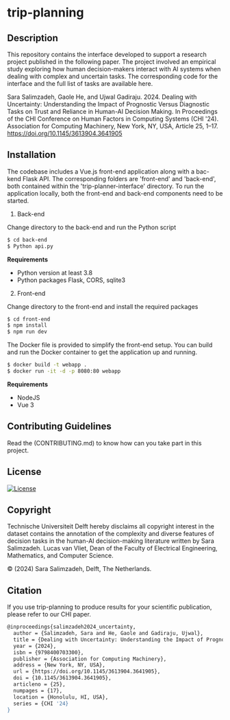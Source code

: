 # trip-planning


## Description

This repository contains the interface developed to support a research project published in the following paper. The project involved an empirical study exploring how human decision-makers interact with AI systems when dealing with complex and uncertain tasks. The corresponding code for the interface and the full list of tasks are available here. 

Sara Salimzadeh, Gaole He, and Ujwal Gadiraju. 2024. Dealing with Uncertainty: Understanding the Impact of Prognostic Versus Diagnostic Tasks on Trust and Reliance in Human-AI Decision Making. In Proceedings of the CHI Conference on Human Factors in Computing Systems (CHI '24). Association for Computing Machinery, New York, NY, USA, Article 25, 1–17. https://doi.org/10.1145/3613904.3641905


## Installation

The codebase includes a Vue.js front-end application along with a bac-kend Flask API. The corresponding folders are 'front-end' and 'back-end', both contained within the 'trip-planner-interface' directory. To run the application locally, both the front-end and back-end components need to be started.

1. Back-end

Change directory to the back-end and run the Python script

```bash
$ cd back-end
$ Python api.py
```
**Requirements** 
- Python version at least 3.8
- Python packages Flask, CORS, sqlite3

2. Front-end

Change directory to the front-end and install the required packages

```bash
$ cd front-end
$ npm install
$ npm run dev
```

The Docker file is provided to simplify the front-end setup. You can build and run the Docker container to get the application up and running.

```bash
$ docker build -t webapp .
$ docker run -it -d -p 8080:80 webapp
```

**Requirements** 
- NodeJS
- Vue 3


## Contributing Guidelines

Read the (CONTRIBUTING.md) to know how can you take part in this project. 


## License

[![License](https://img.shields.io/badge/License-Apache%202.0-blue.svg)](https://opensource.org/licenses/Apache-2.0)


## Copyright

Technische Universiteit Delft hereby disclaims all copyright interest in the dataset contains the annotation of the complexity and diverse features of decision tasks in the human-AI decision-making literature written by Sara Salimzadeh.
Lucas van Vliet, Dean of the Faculty of Electrical Engineering, Mathematics, and Computer Science.

&copy; (2024) Sara Salimzadeh, Delft, The Netherlands. 

## Citation

If you use trip-planning to produce results for your scientific publication, please refer to our CHI paper. 

```bash
@inproceedings{salimzadeh2024_uncertainty,
  author = {Salimzadeh, Sara and He, Gaole and Gadiraju, Ujwal},
  title = {Dealing with Uncertainty: Understanding the Impact of Prognostic Versus Diagnostic Tasks on Trust and Reliance in Human-AI Decision Making},
  year = {2024},
  isbn = {9798400703300},
  publisher = {Association for Computing Machinery},
  address = {New York, NY, USA},
  url = {https://doi.org/10.1145/3613904.3641905},
  doi = {10.1145/3613904.3641905},
  articleno = {25},
  numpages = {17},
  location = {Honolulu, HI, USA},
  series = {CHI '24}
}
```

